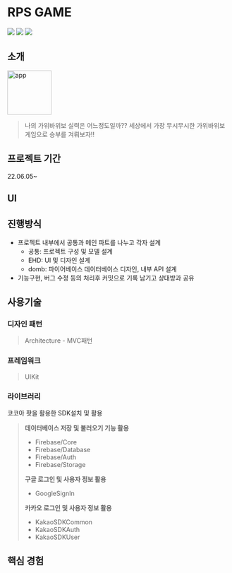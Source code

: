 # RPS GAME
<img src="https://img.shields.io/badge/Swift-F05138?style=flat-square&logo=Swift&logoColor=white"/></a>
<img src="https://img.shields.io/badge/Xcode-147EFB?style=flat-square&logo=Xcode&logoColor=white"/></a>
<img src="https://img.shields.io/badge/Firebase-FFCA28?style=flat-square&logo=Firebase&logoColor=white"/></a>

<!-- <img src="https://img.shields.io/badge/기술명-색상코드?style=flat-square&logo=기술명&logoColor=색상"/></a> -->

## 소개

<img width="100" height="100" alt="app" src="https://user-images.githubusercontent.com/80871083/191462645-55f4f54e-9f37-4e67-ab17-bdeaea5bfa45.png">

> 나의 가위바위보 실력은 어느정도일까?? 세상에서 가장 무시무시한 가위바위보 게임으로 승부를 겨뤄보자!!

## 프로젝트 기간

22.06.05~
## UI

## 진행방식

- 프로젝트 내부에서 공통과 메인 파트를 나누고 각자 설계
  - 공통: 프로젝트 구성 및 모델 설계
  - EHD: UI 및 디자인 설계
  - domb: 파이어베이스 데이터베이스 디자인, 내부 API 설계
- 기능구현, 버그 수정 등의 처리후 커밋으로 기록 남기고 상대방과 공유

## 사용기술


### 디자인 패턴
> Architecture - MVC패턴

### 프레임워크
> UIKit

### 라이브러리
코코아 팟을 활용한 SDK설치 및 활용

> **데이터베이스 저장 및 불러오기 기능 활용**
> - Firebase/Core
> - Firebase/Database
> - Firebase/Auth
> - Firebase/Storage
>
> **구글 로그인 및 사용자 정보 활용**
> - GoogleSignIn
>
> **카카오 로그인 및 사용자 정보 활용**
> - KakaoSDKCommon
> - KakaoSDKAuth
> - KakaoSDKUser

## 핵심 경험


